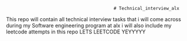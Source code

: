                                              # Technical_interview_alx
   This repo will contain all technical interview tasks that i will come across 
            during my Software engineering program at alx
              i will also include my leetcode attempts in this repo
LETS LEETCODE YEYYYYY

